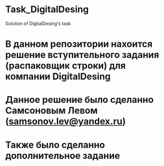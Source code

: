 # Task_DigitalDesing
Solution of DigitalDesing's task
# В данном репозитории нахоится решение вступительного задания (распаковщик строки) для компании DigitalDesing
# Данное решение было сделанно Самсоновым Левом (samsonov.lev@yandex.ru)
# Также было сделанно дополнительное задание
